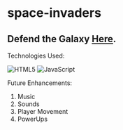 # space-invaders

## Defend the Galaxy [Here](https://space-invaders-cm.netlify.app/ "Link To Space Invaders Game").

Technologies Used:

![HTML5](https://img.shields.io/badge/html5-%23E34F26.svg?style=for-the-badge&logo=html5&logoColor=white)
![JavaScript](https://img.shields.io/badge/javascript-%23323330.svg?style=for-the-badge&logo=javascript&logoColor=%23F7DF1E)

Future Enhancements:

1. Music
2. Sounds
3. Player Movement
4. PowerUps